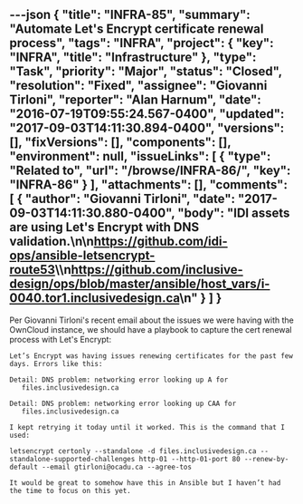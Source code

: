 ---json
{
  "title": "INFRA-85",
  "summary": "Automate Let's Encrypt certificate renewal process",
  "tags": "INFRA",
  "project": {
    "key": "INFRA",
    "title": "Infrastructure"
  },
  "type": "Task",
  "priority": "Major",
  "status": "Closed",
  "resolution": "Fixed",
  "assignee": "Giovanni Tirloni",
  "reporter": "Alan Harnum",
  "date": "2016-07-19T09:55:24.567-0400",
  "updated": "2017-09-03T14:11:30.894-0400",
  "versions": [],
  "fixVersions": [],
  "components": [],
  "environment": null,
  "issueLinks": [
    {
      "type": "Related to",
      "url": "/browse/INFRA-86/",
      "key": "INFRA-86"
    }
  ],
  "attachments": [],
  "comments": [
    {
      "author": "Giovanni Tirloni",
      "date": "2017-09-03T14:11:30.880-0400",
      "body": "IDI assets are using Let's Encrypt with DNS validation.\n\n<https://github.com/idi-ops/ansible-letsencrypt-route53>\\\n<https://github.com/inclusive-design/ops/blob/master/ansible/host_vars/i-0040.tor1.inclusivedesign.ca>\n"
    }
  ]
}
---
Per Giovanni Tirloni's recent email about the issues we were having with the OwnCloud instance, we should have a playbook to capture the cert renewal process with Let's Encrypt:

```
Let’s Encrypt was having issues renewing certificates for the past few days. Errors like this:
 
Detail: DNS problem: networking error looking up A for
   files.inclusivedesign.ca
 
Detail: DNS problem: networking error looking up CAA for
   files.inclusivedesign.ca
 
I kept retrying it today until it worked. This is the command that I used:
 
letsencrypt certonly --standalone -d files.inclusivedesign.ca --standalone-supported-challenges http-01 --http-01-port 80 --renew-by-default --email gtirloni@ocadu.ca --agree-tos
 
It would be great to somehow have this in Ansible but I haven’t had the time to focus on this yet.
```

        